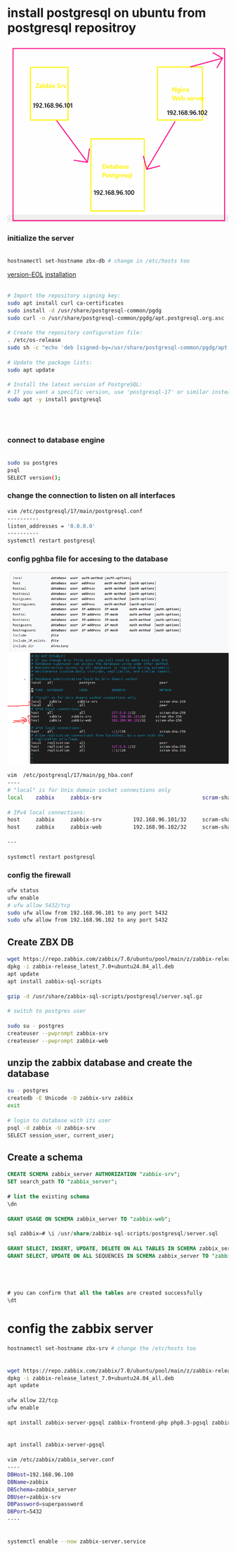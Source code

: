 # install postgresql on ubuntu from postgresql repositroy

![alt text](imgg/0.png)

### initialize the server
```sh

hostnamectl set-hostname zbx-db # change in /etc/hosts too

```

[version-EOL](https://endoflife.date/postgresql)
[installation](https://www.postgresql.org/download/)

```sh

# Import the repository signing key:
sudo apt install curl ca-certificates
sudo install -d /usr/share/postgresql-common/pgdg
sudo curl -o /usr/share/postgresql-common/pgdg/apt.postgresql.org.asc --fail https://www.postgresql.org/media/keys/ACCC4CF8.asc

# Create the repository configuration file:
. /etc/os-release
sudo sh -c "echo 'deb [signed-by=/usr/share/postgresql-common/pgdg/apt.postgresql.org.asc] https://apt.postgresql.org/pub/repos/apt $VERSION_CODENAME-pgdg main' > /etc/apt/sources.list.d/pgdg.list"

# Update the package lists:
sudo apt update

# Install the latest version of PostgreSQL:
# If you want a specific version, use 'postgresql-17' or similar instead of 'postgresql'
sudo apt -y install postgresql





```

### connect to database engine
```sh

sudo su postgres
psql
SELECT version();

```


### change the connection to listen on all interfaces
```sh
vim /etc/postgresql/17/main/postgresql.conf
----------
listen_addresses = '0.0.0.0'
----------
systemctl restart postgresql

```
### config pghba file for accesing to the database

![alt text](imgg/1.png)
![alt text](imgg/2.png)
```sh
vim  /etc/postgresql/17/main/pg_hba.conf
----
# "local" is for Unix domain socket connections only
local    zabbix     zabbix-srv                                scram-sha-256

# IPv4 local connections:
host     zabbix     zabbix-srv          192.168.96.101/32     scram-sha-256
host     zabbix     zabbix-web          192.168.96.102/32     scram-sha-256

---

systemctl restart postgresql


```

### config the firewall

```sh
ufw status
ufw enable
# ufw allow 5432/tcp
sudo ufw allow from 192.168.96.101 to any port 5432
sudo ufw allow from 192.168.96.102 to any port 5432
```
## Create ZBX DB
```sh
wget https://repo.zabbix.com/zabbix/7.0/ubuntu/pool/main/z/zabbix-release/zabbix-release_latest_7.0+ubuntu24.04_all.deb
dpkg -i zabbix-release_latest_7.0+ubuntu24.04_all.deb
apt update
apt install zabbix-sql-scripts

gzip -d /usr/share/zabbix-sql-scripts/postgresql/server.sql.gz

# switch to postgres user

sudo su - postgres
createuser --pwprompt zabbix-srv
createuser --pwprompt zabbix-web

```
## unzip the zabbix database and create the database
```sh
su - postgres
createdb -E Unicode -O zabbix-srv zabbix
exit

# login to database with its user
psql -d zabbix -U zabbix-srv
SELECT session_user, current_user;
```


##  Create a schema 

```sql
CREATE SCHEMA zabbix_server AUTHORIZATION "zabbix-srv";
SET search_path TO "zabbix_server";

# list the existing schema
\dn

GRANT USAGE ON SCHEMA zabbix_server TO "zabbix-web";

sql zabbix=# \i /usr/share/zabbix-sql-scripts/postgresql/server.sql

GRANT SELECT, INSERT, UPDATE, DELETE ON ALL TABLES IN SCHEMA zabbix_server TO "zabbix-web";
GRANT SELECT, UPDATE ON ALL SEQUENCES IN SCHEMA zabbix_server TO "zabbix-web";




# you can confirm that all the tables are created successfully
\dt
```




# config the zabbix server
```sh
hostnamectl set-hostname zbx-srv # change the /etc/hosts too


wget https://repo.zabbix.com/zabbix/7.0/ubuntu/pool/main/z/zabbix-release/zabbix-release_latest_7.0+ubuntu24.04_all.deb
dpkg -i zabbix-release_latest_7.0+ubuntu24.04_all.deb
apt update

ufw allow 22/tcp
ufw enable

apt install zabbix-server-pgsql zabbix-frontend-php php8.3-pgsql zabbix-nginx-conf zabbix-sql-scripts zabbix-agent2


apt install zabbix-server-pgsql

vim /etc/zabbix/zabbix_server.conf
----
DBHost=192.168.96.100
DBName=zabbix
DBSchema=zabbix_server
DBUser=zabbix-srv
DBPassword=superpassword
DBPort=5432
----


systemctl enable --now zabbix-server.service
```